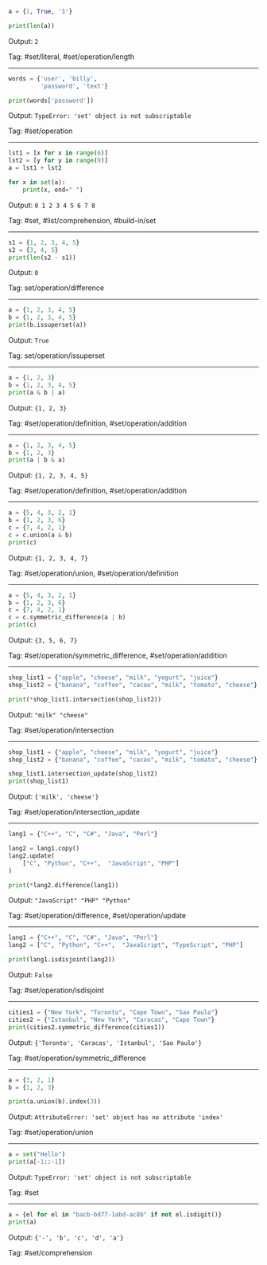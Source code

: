 ```python
a = {1, True, '1'}

print(len(a))
```
Output: `2`

Tag: #set/literal, #set/operation/length

---
```python
words = {'user', 'billy',
         'password', 'text'}

print(words['password'])
```
Output: `TypeError: 'set' object is not subscriptable`

Tag: #set/operation

---
```python
lst1 = [x for x in range(6)]
lst2 = [y for y in range(9)]
a = lst1 + lst2

for x in set(a):
    print(x, end=" ")
```
Output: `0 1 2 3 4 5 6 7 8`

Tag: #set, #list/comprehension, #build-in/set

---
```python
s1 = {1, 2, 3, 4, 5}
s2 = {3, 4, 5}
print(len(s2 - s1))
```
Output: `0`

Tag: set/operation/difference

---
```python
a = {1, 2, 3, 4, 5}
b = {1, 2, 3, 4, 5}
print(b.issuperset(a))
```
Output: `True`

Tag: set/operation/issuperset

---
```python
a = {1, 2, 3}
b = {1, 2, 3, 4, 5}
print(a & b | a)
```
Output: `{1, 2, 3}`

Tag: #set/operation/definition, #set/operation/addition

---
```python
a = {1, 2, 3, 4, 5}
b = {1, 2, 3}
print(a | b & a)
```
Output: `{1, 2, 3, 4, 5}`

Tag: #set/operation/definition, #set/operation/addition

---
```python
a = {5, 4, 3, 2, 1}
b = {1, 2, 3, 6}
c = {7, 4, 2, 1}
c = c.union(a & b)
print(c)
```
Output: `{1, 2, 3, 4, 7}`

Tag: #set/operation/union, #set/operation/definition

---
```python
a = {5, 4, 3, 2, 1}
b = {1, 2, 3, 6}
c = {7, 4, 2, 1}
c = c.symmetric_difference(a | b)
print(c)
```
Output: `{3, 5, 6, 7}`

Tag: #set/operation/symmetric_difference, #set/operation/addition

---
```python
shop_list1 = {"apple", "cheese", "milk", "yogurt", "juice"}
shop_list2 = {"banana", "coffee", "cacao", "milk", "tomato", "cheese"}

print(*shop_list1.intersection(shop_list2))
```
Output: `"milk" "cheese"`

Tag: #set/operation/intersection

---
```python
shop_list1 = {"apple", "cheese", "milk", "yogurt", "juice"}
shop_list2 = {"banana", "coffee", "cacao", "milk", "tomato", "cheese"}

shop_list1.intersection_update(shop_list2)
print(shop_list1)
```
Output: `{'milk', 'cheese'}`

Tag: #set/operation/intersection_update

---
```python
lang1 = {"C++", "C", "C#", "Java", "Perl"}

lang2 = lang1.copy()
lang2.update(
    ["C", "Python", "C++",  "JavaScript", "PHP"]
)

print(*lang2.difference(lang1))
```
Output: `"JavaScript" "PHP" "Python"`

Tag: #set/operation/difference, #set/operation/update

---
```python
lang1 = {"C++", "C", "C#", "Java", "Perl"}
lang2 = ["C", "Python", "C++",  "JavaScript", "TypeScript", "PHP"]

print(lang1.isdisjoint(lang2))
```
Output: `False`

Tag: #set/operation/isdisjoint

---
```python
cities1 = {"New York", "Toronto", "Cape Town", "Sao Paulo"}
cities2 = {"Istanbul", "New York", "Caracas", "Cape Town"}
print(cities2.symmetric_difference(cities1))
```
Output: `{'Toronto', 'Caracas', 'Istanbul', 'Sao Paulo'}`

Tag: #set/operation/symmetric_difference

---
```python
a = {3, 2, 1}
b = {1, 2, 3}

print(a.union(b).index(3))
```
Output: `AttributeError: 'set' object has no attribute 'index'`

Tag: #set/operation/union 

---
```python
a = set("Hello")
print(a[-1::-1])
```
Output: `TypeError: 'set' object is not subscriptable`

Tag: #set

---
```python
a = {el for el in "bacb-bd77-1abd-ac8b" if not el.isdigit()}
print(a)
```
Output: `{'-', 'b', 'c', 'd', 'a'}`

Tag: #set/comprehension